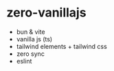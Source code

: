 # zero-vanillajs
- bun & vite
- vanilla js (ts)
- tailwind elements + tailwind css
- zero sync
- eslint
